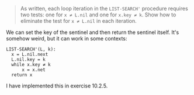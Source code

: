 > As written, each loop iteration in the `LIST-SEARCH'` procedure requires two
> tests: one for `x ≠ L.nil` and one for `x.key ≠ k`. Show how to eliminate
> the test for `x ≠ L.nil` in each iteration.

We can set the key of the sentinel and then return the sentinel itself. It's
somehow weird, but it can work in some contexts:

    LIST-SEARCH'(L, k):
      x = L.nil.next
      L.nil.key = k
      while x.key ≠ k
          x = x.net
      return x

I have implemented this in exercise 10.2.5.
